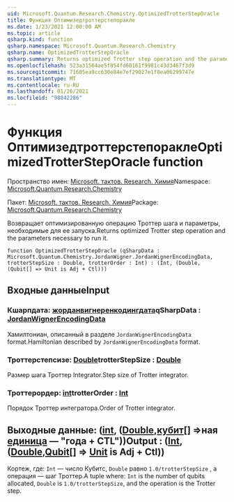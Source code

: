 ```yaml
---
uid: Microsoft.Quantum.Research.Chemistry.OptimizedTrotterStepOracle
title: Функция Оптимизедтроттерстепоракле
ms.date: 1/23/2021 12:00:00 AM
ms.topic: article
qsharp.kind: function
qsharp.namespace: Microsoft.Quantum.Research.Chemistry
qsharp.name: OptimizedTrotterStepOracle
qsharp.summary: Returns optimized Trotter step operation and the parameters necessary to run it.
ms.openlocfilehash: 523a31564ae5f054fd60161f9981c43d3467f3d9
ms.sourcegitcommit: 71605ea9cc630e84e7ef29027e1f0ea06299747e
ms.translationtype: MT
ms.contentlocale: ru-RU
ms.lasthandoff: 01/26/2021
ms.locfileid: "98842286"
---
```

# <a name="optimizedtrottersteporacle-function"></a><span data-ttu-id="991ad-102">Функция Оптимизедтроттерстепоракле</span><span class="sxs-lookup"><span data-stu-id="991ad-102">OptimizedTrotterStepOracle function</span></span>

<span data-ttu-id="991ad-103">Пространство имен: [Microsoft. тактов. Research. Химия](xref:Microsoft.Quantum.Research.Chemistry)</span><span class="sxs-lookup"><span data-stu-id="991ad-103">Namespace: [Microsoft.Quantum.Research.Chemistry](xref:Microsoft.Quantum.Research.Chemistry)</span></span>

<span data-ttu-id="991ad-104">Пакет: [Microsoft. тактов. Research. Химия](https://nuget.org/packages/Microsoft.Quantum.Research.Chemistry)</span><span class="sxs-lookup"><span data-stu-id="991ad-104">Package: [Microsoft.Quantum.Research.Chemistry](https://nuget.org/packages/Microsoft.Quantum.Research.Chemistry)</span></span>


<span data-ttu-id="991ad-105">Возвращает оптимизированную операцию Троттер шага и параметры, необходимые для ее запуска.</span><span class="sxs-lookup"><span data-stu-id="991ad-105">Returns optimized Trotter step operation and the parameters necessary to run it.</span></span>

```qsharp
function OptimizedTrotterStepOracle (qSharpData : Microsoft.Quantum.Chemistry.JordanWigner.JordanWignerEncodingData, trotterStepSize : Double, trotterOrder : Int) : (Int, (Double, (Qubit[] => Unit is Adj + Ctl)))
```


## <a name="input"></a><span data-ttu-id="991ad-106">Входные данные</span><span class="sxs-lookup"><span data-stu-id="991ad-106">Input</span></span>

### <a name="qsharpdata--jordanwignerencodingdata"></a><span data-ttu-id="991ad-107">Кшарпдата: [жорданвигнеренкодингдата](xref:Microsoft.Quantum.Chemistry.JordanWigner.JordanWignerEncodingData)</span><span class="sxs-lookup"><span data-stu-id="991ad-107">qSharpData : [JordanWignerEncodingData](xref:Microsoft.Quantum.Chemistry.JordanWigner.JordanWignerEncodingData)</span></span>

<span data-ttu-id="991ad-108">Хамилтониан, описанный в разделе `JordanWignerEncodingData` format.</span><span class="sxs-lookup"><span data-stu-id="991ad-108">Hamiltonian described by `JordanWignerEncodingData` format.</span></span>


### <a name="trotterstepsize--double"></a><span data-ttu-id="991ad-109">Троттерстепсизе: [Double](xref:microsoft.quantum.lang-ref.double)</span><span class="sxs-lookup"><span data-stu-id="991ad-109">trotterStepSize : [Double](xref:microsoft.quantum.lang-ref.double)</span></span>

<span data-ttu-id="991ad-110">Размер шага Троттер Integrator.</span><span class="sxs-lookup"><span data-stu-id="991ad-110">Step size of Trotter integrator.</span></span>


### <a name="trotterorder--int"></a><span data-ttu-id="991ad-111">Троттерордер: [int](xref:microsoft.quantum.lang-ref.int)</span><span class="sxs-lookup"><span data-stu-id="991ad-111">trotterOrder : [Int](xref:microsoft.quantum.lang-ref.int)</span></span>

<span data-ttu-id="991ad-112">Порядок Троттер интегратора.</span><span class="sxs-lookup"><span data-stu-id="991ad-112">Order of Trotter integrator.</span></span>



## <a name="output--intdoublequbit--unit--is-adj--ctl"></a><span data-ttu-id="991ad-113">Выходные данные: ([int](xref:microsoft.quantum.lang-ref.int), ([Double](xref:microsoft.quantum.lang-ref.double),[кубит](xref:microsoft.quantum.lang-ref.qubit)[] =>ная [единица](xref:microsoft.quantum.lang-ref.unit)  — "года + CTL"))</span><span class="sxs-lookup"><span data-stu-id="991ad-113">Output : ([Int](xref:microsoft.quantum.lang-ref.int),([Double](xref:microsoft.quantum.lang-ref.double),[Qubit](xref:microsoft.quantum.lang-ref.qubit)[] => [Unit](xref:microsoft.quantum.lang-ref.unit)  is Adj + Ctl))</span></span>

<span data-ttu-id="991ad-114">Кортеж, где: `Int` — число Кубитс, `Double` равно `1.0/trotterStepSize` , а операция — шаг Троттер.</span><span class="sxs-lookup"><span data-stu-id="991ad-114">A tuple where: `Int` is the number of qubits allocated, `Double` is `1.0/trotterStepSize`, and the operation is the Trotter step.</span></span>